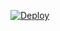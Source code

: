 [![Deploy](https://www.herokucdn.com/deploy/button.png)](https://dashboard.heroku.com/new?template=https://github.com/kgjkfsuigfdkfskg/mjgugoin)  
